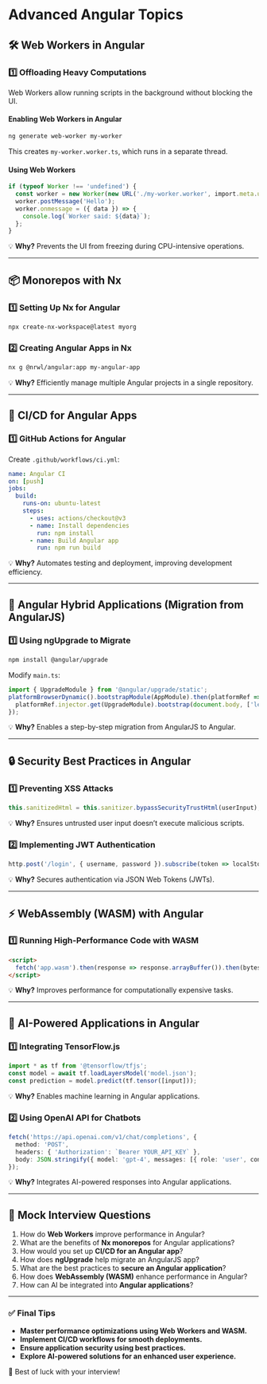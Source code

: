 # Advanced Angular Topics

## **🛠 Web Workers in Angular**

### **1️⃣ Offloading Heavy Computations**
Web Workers allow running scripts in the background without blocking the UI.

#### **Enabling Web Workers in Angular**
```sh
ng generate web-worker my-worker
```
This creates `my-worker.worker.ts`, which runs in a separate thread.

#### **Using Web Workers**
```typescript
if (typeof Worker !== 'undefined') {
  const worker = new Worker(new URL('./my-worker.worker', import.meta.url));
  worker.postMessage('Hello');
  worker.onmessage = ({ data }) => {
    console.log(`Worker said: ${data}`);
  };
}
```
💡 **Why?** Prevents the UI from freezing during CPU-intensive operations.

---

## **📦 Monorepos with Nx**

### **1️⃣ Setting Up Nx for Angular**
```sh
npx create-nx-workspace@latest myorg
```

### **2️⃣ Creating Angular Apps in Nx**
```sh
nx g @nrwl/angular:app my-angular-app
```
💡 **Why?** Efficiently manage multiple Angular projects in a single repository.

---

## **🚀 CI/CD for Angular Apps**

### **1️⃣ GitHub Actions for Angular**
Create `.github/workflows/ci.yml`:
```yaml
name: Angular CI
on: [push]
jobs:
  build:
    runs-on: ubuntu-latest
    steps:
      - uses: actions/checkout@v3
      - name: Install dependencies
        run: npm install
      - name: Build Angular app
        run: npm run build
```
💡 **Why?** Automates testing and deployment, improving development efficiency.

---

## **🔄 Angular Hybrid Applications (Migration from AngularJS)**

### **1️⃣ Using ngUpgrade to Migrate**
```sh
npm install @angular/upgrade
```

Modify `main.ts`:
```typescript
import { UpgradeModule } from '@angular/upgrade/static';
platformBrowserDynamic().bootstrapModule(AppModule).then(platformRef => {
  platformRef.injector.get(UpgradeModule).bootstrap(document.body, ['legacyApp']);
});
```
💡 **Why?** Enables a step-by-step migration from AngularJS to Angular.

---

## **🔒 Security Best Practices in Angular**

### **1️⃣ Preventing XSS Attacks**
```typescript
this.sanitizedHtml = this.sanitizer.bypassSecurityTrustHtml(userInput);
```
💡 **Why?** Ensures untrusted user input doesn’t execute malicious scripts.

### **2️⃣ Implementing JWT Authentication**
```typescript
http.post('/login', { username, password }).subscribe(token => localStorage.setItem('jwt', token));
```
💡 **Why?** Secures authentication via JSON Web Tokens (JWTs).

---

## **⚡ WebAssembly (WASM) with Angular**

### **1️⃣ Running High-Performance Code with WASM**
```html
<script>
  fetch('app.wasm').then(response => response.arrayBuffer()).then(bytes => WebAssembly.instantiate(bytes));
</script>
```
💡 **Why?** Improves performance for computationally expensive tasks.

---

## **🤖 AI-Powered Applications in Angular**

### **1️⃣ Integrating TensorFlow.js**
```typescript
import * as tf from '@tensorflow/tfjs';
const model = await tf.loadLayersModel('model.json');
const prediction = model.predict(tf.tensor([input]));
```
💡 **Why?** Enables machine learning in Angular applications.

### **2️⃣ Using OpenAI API for Chatbots**
```typescript
fetch('https://api.openai.com/v1/chat/completions', {
  method: 'POST',
  headers: { 'Authorization': `Bearer YOUR_API_KEY` },
  body: JSON.stringify({ model: 'gpt-4', messages: [{ role: 'user', content: 'Hello' }] })
});
```
💡 **Why?** Integrates AI-powered responses into Angular applications.

---

## **🤖 Mock Interview Questions**
1. How do **Web Workers** improve performance in Angular?
2. What are the benefits of **Nx monorepos** for Angular applications?
3. How would you set up **CI/CD for an Angular app**?
4. How does **ngUpgrade** help migrate an AngularJS app?
5. What are the best practices to **secure an Angular application**?
6. How does **WebAssembly (WASM)** enhance performance in Angular?
7. How can AI be integrated into **Angular applications**?

---

### ✅ **Final Tips**
- **Master performance optimizations using Web Workers and WASM.**
- **Implement CI/CD workflows for smooth deployments.**
- **Ensure application security using best practices.**
- **Explore AI-powered solutions for an enhanced user experience.**

🚀 Best of luck with your interview!